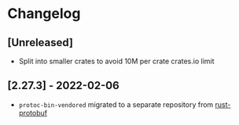 # Changelog

## [Unreleased]

- Split into smaller crates to avoid 10M per crate crates.io limit

## [2.27.3] - 2022-02-06

- `protoc-bin-vendored` migrated to a separate repository from [rust-protobuf](https://github.com/stepancheg/rust-protobuf/)
